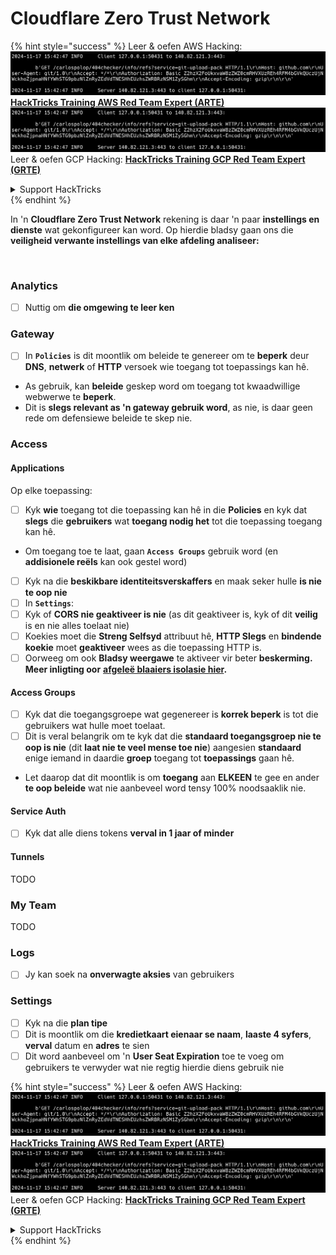 # Cloudflare Zero Trust Network

{% hint style="success" %}
Leer & oefen AWS Hacking:<img src="../../.gitbook/assets/image (1).png" alt="" data-size="line">[**HackTricks Training AWS Red Team Expert (ARTE)**](https://training.hacktricks.xyz/courses/arte)<img src="../../.gitbook/assets/image (1).png" alt="" data-size="line">\
Leer & oefen GCP Hacking: <img src="../../.gitbook/assets/image (2).png" alt="" data-size="line">[**HackTricks Training GCP Red Team Expert (GRTE)**<img src="../../.gitbook/assets/image (2).png" alt="" data-size="line">](https://training.hacktricks.xyz/courses/grte)

<details>

<summary>Support HackTricks</summary>

* Kyk na die [**subskripsie planne**](https://github.com/sponsors/carlospolop)!
* **Sluit aan by die** 💬 [**Discord groep**](https://discord.gg/hRep4RUj7f) of die [**telegram groep**](https://t.me/peass) of **volg** ons op **Twitter** 🐦 [**@hacktricks\_live**](https://twitter.com/hacktricks\_live)**.**
* **Deel hacking truuks deur PRs in te dien na die** [**HackTricks**](https://github.com/carlospolop/hacktricks) en [**HackTricks Cloud**](https://github.com/carlospolop/hacktricks-cloud) github repos.

</details>
{% endhint %}

In 'n **Cloudflare Zero Trust Network** rekening is daar 'n paar **instellings en dienste** wat gekonfigureer kan word. Op hierdie bladsy gaan ons die **veiligheid verwante instellings van elke afdeling analiseer:**

<figure><img src="../../.gitbook/assets/image (206).png" alt=""><figcaption></figcaption></figure>

### Analytics

* [ ] Nuttig om **die omgewing te leer ken**

### **Gateway**

* [ ] In **`Policies`** is dit moontlik om beleide te genereer om te **beperk** deur **DNS**, **netwerk** of **HTTP** versoek wie toegang tot toepassings kan hê.
* As gebruik, kan **beleide** geskep word om toegang tot kwaadwillige webwerwe te **beperk**.
* Dit is **slegs relevant as 'n gateway gebruik word**, as nie, is daar geen rede om defensiewe beleide te skep nie.

### Access

#### Applications

Op elke toepassing:

* [ ] Kyk **wie** toegang tot die toepassing kan hê in die **Policies** en kyk dat **slegs** die **gebruikers** wat **toegang nodig het** tot die toepassing toegang kan hê.
* Om toegang toe te laat, gaan **`Access Groups`** gebruik word (en **addisionele reëls** kan ook gestel word)
* [ ] Kyk na die **beskikbare identiteitsverskaffers** en maak seker hulle **is nie te oop nie**
* [ ] In **`Settings`**:
* [ ] Kyk of **CORS nie geaktiveer is nie** (as dit geaktiveer is, kyk of dit **veilig** is en nie alles toelaat nie)
* [ ] Koekies moet die **Streng Selfsyd** attribuut hê, **HTTP Slegs** en **bindende koekie** moet **geaktiveer** wees as die toepassing HTTP is.
* [ ] Oorweeg om ook **Bladsy weergawe** te aktiveer vir beter **beskerming. Meer inligting oor** [**afgeleë blaaiers isolasie hier**](https://blog.cloudflare.com/cloudflare-and-remote-browser-isolation/)**.**

#### **Access Groups**

* [ ] Kyk dat die toegangsgroepe wat gegenereer is **korrek beperk** is tot die gebruikers wat hulle moet toelaat.
* [ ] Dit is veral belangrik om te kyk dat die **standaard toegangsgroep nie te oop is nie** (dit **laat nie te veel mense toe nie**) aangesien **standaard** enige iemand in daardie **groep** toegang tot **toepassings** gaan hê.
* Let daarop dat dit moontlik is om **toegang** aan **ELKEEN** te gee en ander **te oop beleide** wat nie aanbeveel word tensy 100% noodsaaklik nie.

#### Service Auth

* [ ] Kyk dat alle diens tokens **verval in 1 jaar of minder**

#### Tunnels

TODO

### My Team

TODO

### Logs

* [ ] Jy kan soek na **onverwagte aksies** van gebruikers

### Settings

* [ ] Kyk na die **plan tipe**
* [ ] Dit is moontlik om die **kredietkaart eienaar se naam**, **laaste 4 syfers**, **verval** datum en **adres** te sien
* [ ] Dit word aanbeveel om 'n **User Seat Expiration** toe te voeg om gebruikers te verwyder wat nie regtig hierdie diens gebruik nie

{% hint style="success" %}
Leer & oefen AWS Hacking:<img src="../../.gitbook/assets/image (1).png" alt="" data-size="line">[**HackTricks Training AWS Red Team Expert (ARTE)**](https://training.hacktricks.xyz/courses/arte)<img src="../../.gitbook/assets/image (1).png" alt="" data-size="line">\
Leer & oefen GCP Hacking: <img src="../../.gitbook/assets/image (2).png" alt="" data-size="line">[**HackTricks Training GCP Red Team Expert (GRTE)**<img src="../../.gitbook/assets/image (2).png" alt="" data-size="line">](https://training.hacktricks.xyz/courses/grte)

<details>

<summary>Support HackTricks</summary>

* Kyk na die [**subskripsie planne**](https://github.com/sponsors/carlospolop)!
* **Sluit aan by die** 💬 [**Discord groep**](https://discord.gg/hRep4RUj7f) of die [**telegram groep**](https://t.me/peass) of **volg** ons op **Twitter** 🐦 [**@hacktricks\_live**](https://twitter.com/hacktricks\_live)**.**
* **Deel hacking truuks deur PRs in te dien na die** [**HackTricks**](https://github.com/carlospolop/hacktricks) en [**HackTricks Cloud**](https://github.com/carlospolop/hacktricks-cloud) github repos.

</details>
{% endhint %}
